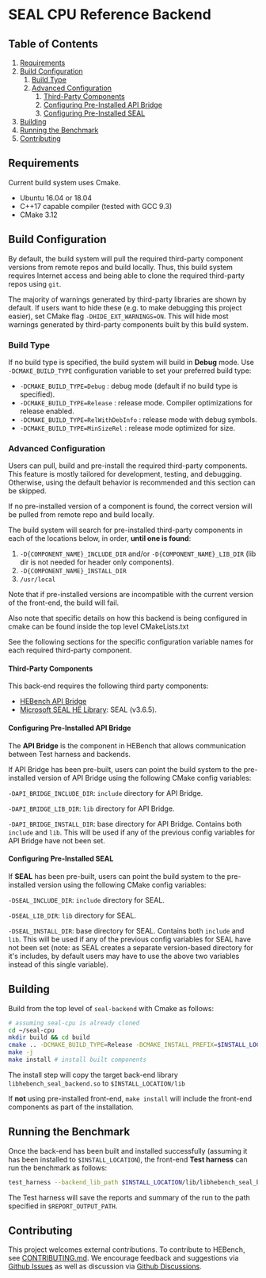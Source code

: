 # SEAL CPU Reference Backend

## Table of Contents
1. [Requirements](#requirements1)
2. [Build Configuration](#build-configuration)
   1. [Build Type](#build-type)
   2. [Advanced Configuration](#advanced-configuration)
      1. [Third-Party Components](#third-party-components)
      2. [Configuring Pre-Installed API Bridge](#configuring-pre-installed-api-bridge)
      3. [Configuring Pre-Installed SEAL](#configuring-pre-installed-seal)
4. [Building](#building)
5. [Running the Benchmark](#running-the-benchmark)
6. [Contributing](#contributing)

## Requirements <a name="requirements1"></a>
Current build system uses Cmake.

- Ubuntu 16.04 or 18.04
- C++17 capable compiler (tested with GCC 9.3)
- CMake 3.12

## Build Configuration <a name="build-configuration"></a>

By default, the build system will pull the required third-party component versions from remote repos and build locally. Thus, this build system requires Internet access and being able to clone the required third-party repos using `git`.

The majority of warnings generated by third-party libraries are shown by default. If users want to hide these (e.g. to make debugging this project easier), set CMake flag `-DHIDE_EXT_WARNINGS=ON`. This will hide most warnings generated by third-party components built by this build system.

### Build Type <a name="build-type"></a>

If no build type is specified, the build system will build in <b>Debug</b> mode. Use `-DCMAKE_BUILD_TYPE` configuration variable to set your preferred build type:

- `-DCMAKE_BUILD_TYPE=Debug` : debug mode (default if no build type is specified).
- `-DCMAKE_BUILD_TYPE=Release` : release mode. Compiler optimizations for release enabled.
- `-DCMAKE_BUILD_TYPE=RelWithDebInfo` : release mode with debug symbols.
- `-DCMAKE_BUILD_TYPE=MinSizeRel` : release mode optimized for size.

### Advanced Configuration <a name="advanced-configuration"></a>

Users can pull, build and pre-install the required third-party components. This feature is mostly tailored for development, testing, and debugging. Otherwise, using the default behavior is recommended and this section can be skipped.

If no pre-installed version of a component is found, the correct version will be pulled from remote repo and build locally.

The build system will search for pre-installed third-party components in each of the locations below, in order, <b>until one is found</b>:

1. `-D{COMPONENT_NAME}_INCLUDE_DIR` and/or `-D{COMPONENT_NAME}_LIB_DIR` (lib dir is not needed for header only components).
2. `-D{COMPONENT_NAME}_INSTALL_DIR`
3. `/usr/local`

Note that if pre-installed versions are incompatible with the current version of the front-end, the build will fail.

Also note that specific details on how this backend is being configured in cmake can be found inside the top level CMakeLists.txt

See the following sections for the specific configuration variable names for each required third-party component.

#### Third-Party Components <a name="third-party-components"></a>
This back-end requires the following third party components:

- [HEBench API Bridge](https://github.com/hebench/api-bridge)
- [Microsoft SEAL HE Library](https://github.com/microsoft/SEAL): SEAL (v3.6.5).

#### Configuring Pre-Installed API Bridge <a name="configuring-pre-installed-api-bridge"></a>
The <b>API Bridge</b> is the component in HEBench that allows communication between Test harness and backends.

If API Bridge has been pre-built, users can point the build system to the pre-installed version of API Bridge using the following CMake config variables:

`-DAPI_BRIDGE_INCLUDE_DIR`: `include` directory for API Bridge.

`-DAPI_BRIDGE_LIB_DIR`: `lib` directory for API Bridge.

`-DAPI_BRIDGE_INSTALL_DIR`: base directory for API Bridge. Contains both `include` and `lib`. This will be used if any of the previous config variables for API Bridge have not been set.

#### Configuring Pre-Installed SEAL <a name="configuring-pre-installed-seal"></a>
If <b>SEAL</b> has been pre-built, users can point the build system to the pre-installed version using the following CMake config variables:

`-DSEAL_INCLUDE_DIR`: `include` directory for SEAL.

`-DSEAL_LIB_DIR`: `lib` directory for SEAL.

`-DSEAL_INSTALL_DIR`: base directory for SEAL. Contains both `include` and `lib`. This will be used if any of the previous config variables for SEAL have not been set (note: as SEAL creates a separate version-based directory for it's includes, by default users may have to use the above two variables instead of this single variable).

## Building <a name="building"></a>
Build from the top level of `seal-backend` with Cmake as follows:

```bash
# assuming seal-cpu is already cloned
cd ~/seal-cpu
mkdir build && cd build
cmake .. -DCMAKE_BUILD_TYPE=Release -DCMAKE_INSTALL_PREFIX=$INSTALL_LOCATION # change install location at will, and/or specify pre-installed third-party directories here
make -j
make install # install built components
```

The install step will copy the target back-end library `libhebench_seal_backend.so` to `$INSTALL_LOCATION/lib`

If <b>not</b> using pre-installed front-end, `make install` will include the front-end components as part of the installation.

## Running the Benchmark <a name="running-the-benchmark"></a>

Once the back-end has been built and installed successfully (assuming it has been installed to `$INSTALL_LOCATION`), the front-end <b>Test harness</b> can run the benchmark as follows:

```bash
test_harness --backend_lib_path $INSTALL_LOCATION/lib/libhebench_seal_backend.so --report_root_path $REPORT_OUTPUT_PATH
```

The Test harness will save the reports and summary of the run to the path specified in `$REPORT_OUTPUT_PATH`.

## Contributing <a name="contributing"></a>

This project welcomes external contributions. To contribute to HEBench, see [CONTRIBUTING.md](CONTRIBUTING.md). We encourage feedback and suggestions via [Github Issues](https://github.com/hebench/backend-cpu-seal/issues) as well as discussion via [Github Discussions](https://github.com/hebench/backend-cpu-seal/discussions).
